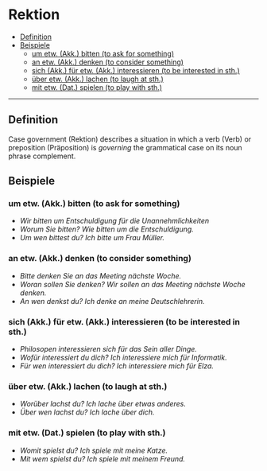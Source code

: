 # Rektion

- [Definition](#definition)
- [Beispiele](#beispiele)
    - [um etw. (Akk.) bitten (to ask for something)](#um-etw-akk-bitten-to-ask-for-something)
    - [an etw. (Akk.) denken (to consider something)](#an-etw-akk-denken-to-consider-something)
    - [sich (Akk.) für etw. (Akk.) interessieren (to be interested in sth.)](#sich-akk-für-etw-akk-interessieren-to-be-interested-in-sth)
    - [über etw. (Akk.) lachen (to laugh at sth.)](#über-etw-akk-lachen-to-laugh-at-sth)
    - [mit etw. (Dat.) spielen (to play with sth.)](#mit-etw-dat-spielen-to-play-with-sth)

---

## Definition

Case government (Rektion) describes a situation in which a verb (Verb) or preposition (Präposition) is *governing* the grammatical case on its noun phrase complement.

## Beispiele

### um etw. (Akk.) bitten (to ask for something)
- *Wir bitten um Entschuldigung für die Unannehmlichkeiten*
- *Worum Sie bitten?* *Wie bitten um die Entschuldigung.*
- *Um wen bittest du?* *Ich bitte um Frau Müller.*

### an etw. (Akk.) denken (to consider something)
- *Bitte denken Sie an das Meeting nächste Woche.*
- *Woran sollen Sie denken?* *Wir sollen an das Meeting nächste Woche denken.*
- *An wen denkst du?* *Ich denke an meine Deutschlehrerin.*

### sich (Akk.) für etw. (Akk.) interessieren (to be interested in sth.)
- *Philosopen interessieren sich für das Sein aller Dinge.*
- *Wofür interessiert du dich?* *Ich interessiere mich für Informatik.*
- *Für wen interessiert du dich?* *Ich interessiere mich für Elza.*

### über etw. (Akk.) lachen (to laugh at sth.)
- *Worüber lachst du?* *Ich lache über etwas anderes.*
- *Über wen lachst du?* *Ich lache über dich.*

### mit etw. (Dat.) spielen (to play with sth.)
- *Womit spielst du?* *Ich spiele mit meine Katze.*
- *Mit wem spielst du?* *Ich spiele mit meinem Freund.*
